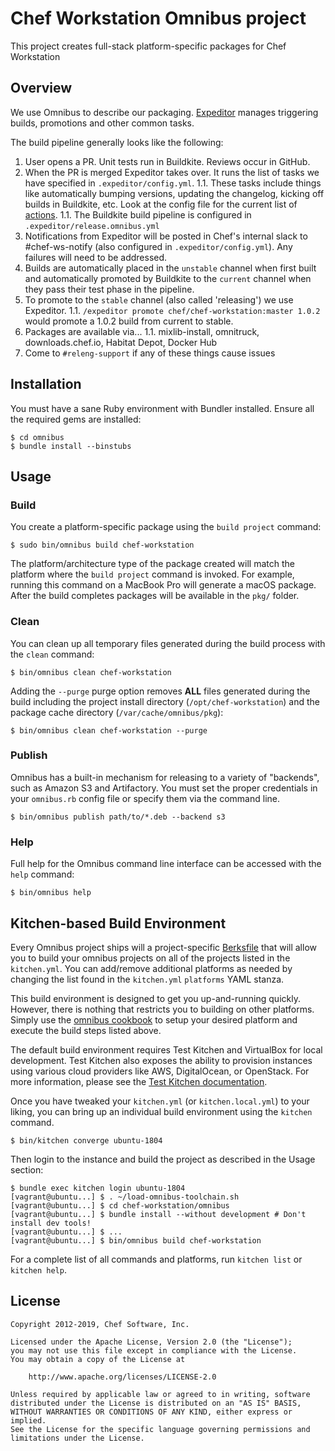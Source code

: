# Chef Workstation Omnibus project

This project creates full-stack platform-specific packages for Chef Workstation

## Overview

We use Omnibus to describe our packaging. [Expeditor](https://expeditor.chef.io/docs/getting-started/) manages triggering builds, promotions and other common tasks.

The build pipeline generally looks like the following:

1. User opens a PR. Unit tests run in Buildkite. Reviews occur in GitHub.
1. When the PR is merged Expeditor takes over. It runs the list of tasks we have specified in `.expeditor/config.yml`.
1.1. These tasks include things like automatically bumping versions, updating the changelog, kicking off builds in Buildkite, etc. Look at the config file for the current list of [actions](https://expeditor.chef.io/docs/reference/built_in/).
1.1. The Buildkite build pipeline is configured in `.expeditor/release.omnibus.yml`
1. Notifications from Expeditor will be posted in Chef's internal slack to #chef-ws-notify (also configured in `.expeditor/config.yml`). Any failures will need to be addressed.
1. Builds are automatically placed in the `unstable` channel when first built and automatically promoted by Buildkite to the `current` channel when they pass their test phase in the pipeline.
1. To promote to the `stable` channel (also called 'releasing') we use Expeditor.
1.1. `/expeditor promote chef/chef-workstation:master 1.0.2` would promote a 1.0.2 build from current to stable.
1. Packages are available via...
1.1. mixlib-install, omnitruck, downloads.chef.io, Habitat Depot, Docker Hub
1. Come to `#releng-support` if any of these things cause issues

## Installation

You must have a sane Ruby environment with Bundler installed. Ensure all the required gems are installed:

```shell
$ cd omnibus
$ bundle install --binstubs
```

## Usage

### Build

You create a platform-specific package using the `build project` command:

```shell
$ sudo bin/omnibus build chef-workstation
```

The platform/architecture type of the package created will match the platform where the `build project` command is invoked. For example, running this command on a MacBook Pro will generate a macOS package. After the build completes packages will be available in the `pkg/` folder.

### Clean

You can clean up all temporary files generated during the build process with the `clean` command:

```shell
$ bin/omnibus clean chef-workstation
```

Adding the `--purge` purge option removes **ALL** files generated during the build including the project install directory (`/opt/chef-workstation`) and the package cache directory (`/var/cache/omnibus/pkg`):

```shell
$ bin/omnibus clean chef-workstation --purge
```

### Publish

Omnibus has a built-in mechanism for releasing to a variety of "backends", such as Amazon S3 and Artifactory. You must set the proper credentials in your `omnibus.rb` config file or specify them via the command line.

```shell
$ bin/omnibus publish path/to/*.deb --backend s3
```

### Help

Full help for the Omnibus command line interface can be accessed with the `help` command:

```shell
$ bin/omnibus help
```

## Kitchen-based Build Environment

Every Omnibus project ships will a project-specific [Berksfile](https://docs.chef.io/berkshelf.html) that will allow you to build your omnibus projects on all of the projects listed in the `kitchen.yml`. You can add/remove additional platforms as needed by changing the list found in the `kitchen.yml` `platforms` YAML stanza.

This build environment is designed to get you up-and-running quickly. However, there is nothing that restricts you to building on other platforms. Simply use the [omnibus cookbook](https://github.com/chef-cookbooks/omnibus) to setup your desired platform and execute the build steps listed above.

The default build environment requires Test Kitchen and VirtualBox for local development. Test Kitchen also exposes the ability to provision instances using various cloud providers like AWS, DigitalOcean, or OpenStack. For more information, please see the [Test Kitchen documentation](http://kitchen.ci).

Once you have tweaked your `kitchen.yml` (or `kitchen.local.yml`) to your liking, you can bring up an individual build environment using the `kitchen` command.

```shell
$ bin/kitchen converge ubuntu-1804
```

Then login to the instance and build the project as described in the Usage
section:

```shell
$ bundle exec kitchen login ubuntu-1804
[vagrant@ubuntu...] $ . ~/load-omnibus-toolchain.sh
[vagrant@ubuntu...] $ cd chef-workstation/omnibus
[vagrant@ubuntu...] $ bundle install --without development # Don't install dev tools!
[vagrant@ubuntu...] $ ...
[vagrant@ubuntu...] $ bin/omnibus build chef-workstation
```

For a complete list of all commands and platforms, run `kitchen list` or `kitchen help`.

## License

```text
Copyright 2012-2019, Chef Software, Inc.

Licensed under the Apache License, Version 2.0 (the "License");
you may not use this file except in compliance with the License.
You may obtain a copy of the License at

    http://www.apache.org/licenses/LICENSE-2.0

Unless required by applicable law or agreed to in writing, software
distributed under the License is distributed on an "AS IS" BASIS,
WITHOUT WARRANTIES OR CONDITIONS OF ANY KIND, either express or implied.
See the License for the specific language governing permissions and
limitations under the License.
```
